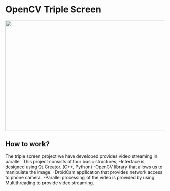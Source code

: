 # OpenCV Triple Screen
<img align = "center" src = "https://github.com/engineerbekir/OpenCVTripleScreen/blob/master/gifvideo.gif" width = "700" height = "350" />

## How to work?
The triple screen project we have developed provides video streaming in parallel.
This project consists of four basic structures;
 -Interface is designed using Qt Creator. (C++, Python)
 -OpenCV library that allows us to manipulate the image.
 -DroidCam application that provides network access to phone camera.
 -Parallel processing of the video is provided by using Multithreading to provide video streaming.
